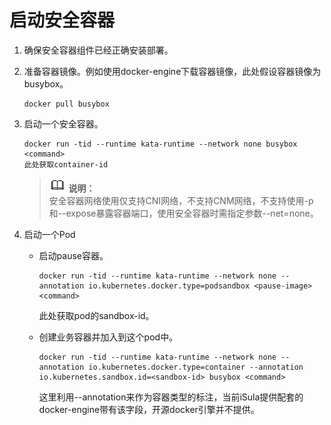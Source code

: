 # 启动安全容器<a name="ZH-CN_TOPIC_0184808170"></a>

1.  确保安全容器组件已经正确安装部署。
2.  准备容器镜像。例如使用docker-engine下载容器镜像，此处假设容器镜像为busybox。

    ```
    docker pull busybox
    ```

3.  启动一个安全容器。

    ```
    docker run -tid --runtime kata-runtime --network none busybox <command>
    此处获取container-id
    ```

    >![](public_sys-resources/icon-note.gif) **说明：**   
    >安全容器网络使用仅支持CNI网络，不支持CNM网络，不支持使用-p和--expose暴露容器端口，使用安全容器时需指定参数--net=none。  

4.  启动一个Pod
    -   启动pause容器。

        ```
        docker run -tid --runtime kata-runtime --network none --annotation io.kubernetes.docker.type=podsandbox <pause-image> <command>
        ```

        此处获取pod的sandbox-id。


    -   创建业务容器并加入到这个pod中。

        ```
        docker run -tid --runtime kata-runtime --network none --annotation io.kubernetes.docker.type=container --annotation io.kubernetes.sandbox.id=<sandbox-id> busybox <command>
        ```

        这里利用--annotation来作为容器类型的标注，当前iSula提供配套的docker-engine带有该字段，开源docker引擎并不提供。



